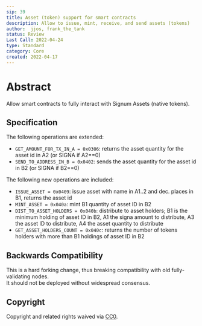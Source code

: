 ```yaml
---
sip: 39
title: Asset (token) support for smart contracts
description: Allow to issue, mint, receive, and send assets (tokens)
author:  jjos, frank_the_tank
status: Review
Last Call: 2022-04-24
type: Standard
category: Core
created: 2022-04-17
---
```

# Abstract
Allow smart contracts to fully interact with Signum Assets (native tokens).

## Specification

The following operations are extended:
 - `GET_AMOUNT_FOR_TX_IN_A = 0x0306`: returns the asset quantity for the asset id in A2 (or SIGNA if A2==0)
 - `SEND_TO_ADDRESS_IN_B = 0x0402`: sends the asset quantity for the asset id in B2 (or SIGNA if B2==0)

The following new operations are included:
 - `ISSUE_ASSET = 0x0409`: issue asset with name in A1..2 and dec. places in B1, returns the asset id
 - `MINT_ASSET = 0x040a`: mint B1 quantity of asset ID in B2
 - `DIST_TO_ASSET_HOLDERS = 0x040b`: distribute to asset holders; B1 is the minimum holding of asset ID in B2, A1 the signa amount to distribute, A3 the asset ID to distribute, A4 the asset quantity to distribute
 - `GET_ASSET_HOLDERS_COUNT = 0x040c`: returns the number of tokens holders with more than B1 holdings of asset ID in B2

## Backwards Compatibility  
This is a hard forking change, thus breaking compatibility with old fully-validating nodes.  
It should not be deployed without widespread consensus.

## Copyright
Copyright and related rights waived via [CC0](https://creativecommons.org/publicdomain/zero/1.0/).

